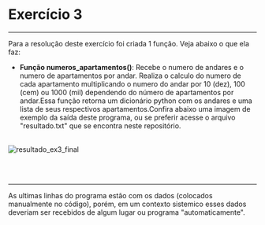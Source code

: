 <h1>Exercício 3</h1>

*****

<p>Para a resolução deste exercício foi criada 1 função. Veja abaixo o que ela faz: </p>

<ul>
    <li><b>Função numeros_apartamentos()</b>: Recebe o numero de andares e o numero de apartamentos por andar. Realiza o calculo do numero de cada apartamento multiplicando o numero do andar por 10 (dez), 100 (cem) ou 1000 (mil) dependendo do número de apartamentos por andar.Essa função retorna um dicionário python com os andares e uma lista de seus respectivos apartamentos.Confira abaixo uma imagem de exemplo da saída deste programa, ou se preferir acesse o arquivo "resultado.txt" que se encontra neste repositório.</li><br>
</ul>

![resultado_ex3_final](https://user-images.githubusercontent.com/38111460/173624607-54fe2bfe-dd89-41f3-ab33-a62d45706907.PNG)

<br>
<br>

*****

<p>As ultimas linhas do programa estão com os dados (colocados manualmente no código), porém, em um contexto sistemico esses dados deveriam ser recebidos de algum lugar ou programa "automaticamente".</p>
<br>
